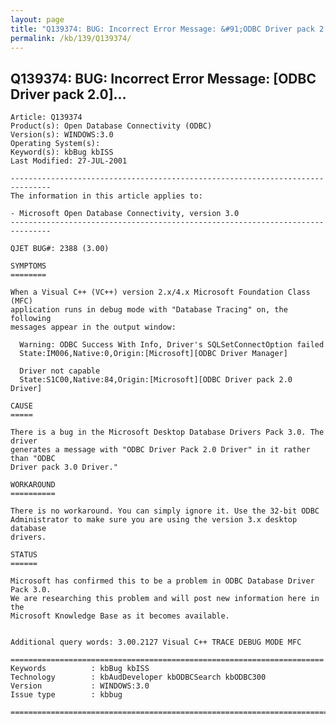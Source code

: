 ```yaml
---
layout: page
title: "Q139374: BUG: Incorrect Error Message: &#91;ODBC Driver pack 2.0&#93;..."
permalink: /kb/139/Q139374/
---
```


## Q139374: BUG: Incorrect Error Message: &#91;ODBC Driver pack 2.0&#93;...

	Article: Q139374
	Product(s): Open Database Connectivity (ODBC)
	Version(s): WINDOWS:3.0
	Operating System(s): 
	Keyword(s): kbBug kbISS
	Last Modified: 27-JUL-2001
	
	-------------------------------------------------------------------------------
	The information in this article applies to:
	
	- Microsoft Open Database Connectivity, version 3.0 
	-------------------------------------------------------------------------------
	
	QJET BUG#: 2388 (3.00)
	
	SYMPTOMS
	========
	
	When a Visual C++ (VC++) version 2.x/4.x Microsoft Foundation Class (MFC)
	application runs in debug mode with "Database Tracing" on, the following
	messages appear in the output window:
	
	  Warning: ODBC Success With Info, Driver's SQLSetConnectOption failed
	  State:IM006,Native:0,Origin:[Microsoft][ODBC Driver Manager]
	
	  Driver not capable
	  State:S1C00,Native:84,Origin:[Microsoft][ODBC Driver pack 2.0 Driver]
	
	CAUSE
	=====
	
	There is a bug in the Microsoft Desktop Database Drivers Pack 3.0. The driver
	generates a message with "ODBC Driver Pack 2.0 Driver" in it rather than "ODBC
	Driver pack 3.0 Driver."
	
	WORKAROUND
	==========
	
	There is no workaround. You can simply ignore it. Use the 32-bit ODBC
	Administrator to make sure you are using the version 3.x desktop database
	drivers.
	
	STATUS
	======
	
	Microsoft has confirmed this to be a problem in ODBC Database Driver Pack 3.0.
	We are researching this problem and will post new information here in the
	Microsoft Knowledge Base as it becomes available.
	
	
	Additional query words: 3.00.2127 Visual C++ TRACE DEBUG MODE MFC
	
	======================================================================
	Keywords          : kbBug kbISS 
	Technology        : kbAudDeveloper kbODBCSearch kbODBC300
	Version           : WINDOWS:3.0
	Issue type        : kbbug
	
	=============================================================================
	
